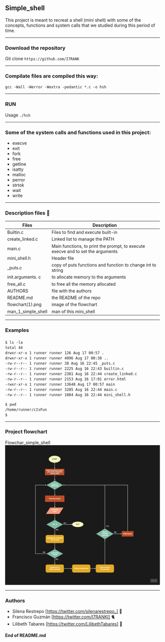 ## Simple_shell
This project is meant to recreat a shell (mini shell) with some of the concepts, functions and system calls that we studied during this period of time.

------------
### Download the repository

Git clone `https://github.com/I7RANK`

------------

### Compilate files are compiled this way:
`gcc -Wall -Werror -Wextra -pedantic *.c -o hsh`

------------

### RUN

Usage `./hsh`

------------
### Some of the system calls and functions used in this project:
- execve
- exit
- fork
- free
- getline
- isatty
- malloc
- perror
- strtok
- wait
- write

------------


### Description files 📂

| Files  | Description  |
| ------------ | ------------ |
| Builtin.c  |  Files to find and execute built-in |
| create_linked.c  |  Linked list to manage the PATH |
| main.c	| Main functions, to print the prompt, to execute execve and to set the arguments |
| mini_shell.h | Header file |
| _puts.c | copy of puts functions and function to change int to string |
| init.arguments. c | to allocate memory to the arguments |
| free_all.c | to free all the memory allocated |
| AUTHORS | file with the authors |
| README.md | the README  of the repo |
| flowchart(1).png | image of the flowchart |
| man_1_simple_shell | man of this mini_shell |


------------


### Examples

####
`$ ls -la` <br/>
`total 44`  <br/>
`drwxr-xr-x 1 runner runner 126 Aug 17 00:57 .` <br/>
`drwxr-xr-x 1 runner runner 4096 Aug 17 00:38 ..`  <br/>
`-rw-r--r-- 1 runner runner 38 Aug 16 22:45 _puts.c`  <br/>
`-rw-r--r-- 1 runner runner 2225 Aug 16 22:43 builtin.c`  <br/>
`-rw-r--r-- 1 runner runner 2381 Aug 16 22:44 create_linked.c` <br/>
`-rw-r--r-- 1 runner runner 2153 Aug 16 17:01 error.html`  <br/>
`-rwxr-xr-x 1 runner runner 13648 Aug 17 00:57 main`  <br/>
`-rw-r--r-- 1 runner runner 3285 Aug 16 22:44 main.c` <br/>
`-rw-r--r-- 1 runner runner 1084 Aug 16 22:44 mini_shell.h`  <br/>


`$ pwd` <br/>
`/home/runner/cIsFun` <br/>
`$ ` <br/>


------------


### Project flowchart
Flowchar_simple_shell
[![Flowchart_simple_shell](https://github.com/I7RANK/simple_shell/blob/master/flowchart%20(1).jpg "Flowchart_simple_shell")](https://github.com/I7RANK/simple_shell/blob/master/flowchart%20(1).jpg "Flowchart_simple_shell")


------------


### Authors
- Silena Restrepo [https://twitter.com/silenarestrepo_] 🌺
- Francisco Guzmán [https://twitter.com/I7RANKI] 🐈
- Lilibeth Tabares [https://twitter.com/LilibethTabares] 🌻

#### End of README.md

